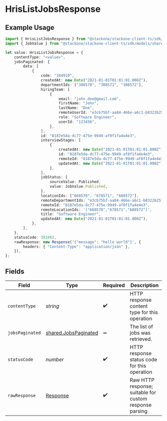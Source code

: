 # HrisListJobsResponse

## Example Usage

```typescript
import { HrisListJobsResponse } from "@stackone/stackone-client-ts/sdk/models/operations";
import { JobValue } from "@stackone/stackone-client-ts/sdk/models/shared";

let value: HrisListJobsResponse = {
    contentType: "<value>",
    jobsPaginated: {
        data: [
            {
                code: "184919",
                createdAt: new Date("2021-01-01T01:01:01.000Z"),
                departmentIds: ["308570", "308571", "308572"],
                hiringTeam: [
                    {
                        email: "john.doe@gmail.com",
                        firstName: "John",
                        lastName: "Doe",
                        remoteUserId: "e3cb75bf-aa84-466e-a6c1-b8322b257a48",
                        role: "Software Engineer",
                        userId: "123456",
                    },
                ],
                id: "8187e5da-dc77-475e-9949-af0f1fa4e4e3",
                interviewStages: [
                    {
                        createdAt: new Date("2021-01-01T01:01:01.000Z"),
                        id: "8187e5da-dc77-475e-9949-af0f1fa4e4e3",
                        remoteId: "8187e5da-dc77-475e-9949-af0f1fa4e4e3",
                        updatedAt: new Date("2021-01-01T01:01:01.000Z"),
                    },
                ],
                jobStatus: {
                    sourceValue: Published,
                    value: JobValue.Published,
                },
                locationIds: ["668570", "678571", "688572"],
                remoteDepartmentIds: "e3cb75bf-aa84-466e-a6c1-b8322b257a48",
                remoteId: "8187e5da-dc77-475e-9949-af0f1fa4e4e3",
                remoteLocationIds: '["668570","678571","688572"]',
                title: "Software Engineer",
                updatedAt: new Date("2021-01-01T01:01:01.000Z"),
            },
        ],
    },
    statusCode: 383462,
    rawResponse: new Response('{"message": "hello world"}', {
        headers: { "Content-Type": "application/json" },
    }),
};
```

## Fields

| Field                                                                 | Type                                                                  | Required                                                              | Description                                                           |
| --------------------------------------------------------------------- | --------------------------------------------------------------------- | --------------------------------------------------------------------- | --------------------------------------------------------------------- |
| `contentType`                                                         | *string*                                                              | :heavy_check_mark:                                                    | HTTP response content type for this operation                         |
| `jobsPaginated`                                                       | [shared.JobsPaginated](../../../sdk/models/shared/jobspaginated.md)   | :heavy_minus_sign:                                                    | The list of jobs was retrieved.                                       |
| `statusCode`                                                          | *number*                                                              | :heavy_check_mark:                                                    | HTTP response status code for this operation                          |
| `rawResponse`                                                         | [Response](https://developer.mozilla.org/en-US/docs/Web/API/Response) | :heavy_check_mark:                                                    | Raw HTTP response; suitable for custom response parsing               |